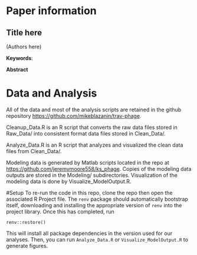 # Paper information

## Title here

(Authors here)

**Keywords**: 

**Abstract**


# Data and Analysis

All of the data and most of the analysis scripts are retained in the github repository https://github.com/mikeblazanin/trav-phage. 

Cleanup_Data.R is an R script that converts the raw data files stored in Raw_Data/ into consistent format data files stored in Clean_Data/. 

Analyze_Data.R is an R script that analyzes and visualized the clean data files from Clean_Data/.

Modeling data is generated by Matlab scripts located in the repo at https://github.com/jeremymoore558/ks_phage. Copies of the modeling data outputs are stored in the Modeling/ subdirectories. Visualization of the modeling data is done by Visualize_ModelOutput.R.

#Setup
To re-run the code in this repo, clone the repo then open the associated R Project file. The `renv` package should automatically bootstrap itself, downloading and installing the appropriate version of `renv` into the project library. Once this has completed, run
```
renv::restore()
```

This will install all package dependencies in the version used for our analyses. Then, you can run `Analyze_Data.R` or `Visualize_ModelOutput.R` to generate figures.
